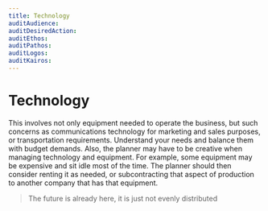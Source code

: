```yaml
---
title: Technology
auditAudience:
auditDesiredAction:
auditEthos:
auditPathos:
auditLogos:
auditKairos:
---
```


# Technology

This involves not only equipment needed to operate the business, but such concerns as communications technology for marketing and sales purposes, or transportation requirements. Understand your needs and balance them with budget demands. Also, the planner may have to be creative when managing technology and equipment. For example, some equipment may be expensive and sit idle most of the time. The planner should then consider renting it as needed, or subcontracting that aspect of production to another company that has that equipment.

> The future is already here, it is just not evenly distributed
